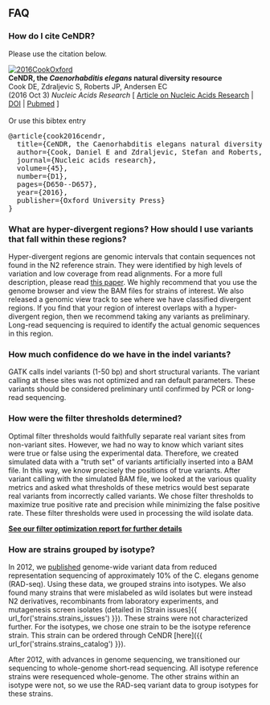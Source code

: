 ## FAQ 

### How do I cite CeNDR?

Please use the citation below.

<div class="pub"><div class="pub-img">
            </div><div class="pub-img-small">
            <a href="https://andersenlab.org/publications/2016CookOxford.pdf" class="thumbnail" target="_blank">
            <img src="/static/img/2016CookOxford.thumb.png" alt="2016CookOxford">
            </a>
            </div><strong>CeNDR, the <em> Caenorhabditis elegans</em> natural diversity resource</strong><br />Cook DE, Zdraljevic S, Roberts JP, Andersen EC
                <br>                
                (2016 Oct 3) <em>Nucleic Acids Research</em> [ <a href="https://nar.oxfordjournals.org/content/early/2016/10/03/nar.gkw893.full">Article on Nucleic Acids Research</a> | <a title="Document Object Identifier; Takes you to the Journal Website" href="https://dx.doi.org/10.1093/nar/gkw893" target="_blank">DOI</a> | <a href="https://www.ncbi.nlm.nih.gov/pubmed/27701074" target="_blank">Pubmed</a> ]
                <br /><br />
      </div>

<div class='clearfix'></div>
Or use this bibtex entry
<pre>
@article{cook2016cendr,
  title={CeNDR, the Caenorhabditis elegans natural diversity resource},
  author={Cook, Daniel E and Zdraljevic, Stefan and Roberts, Joshua P and Andersen, Erik C},
  journal={Nucleic acids research},
  volume={45},
  number={D1},
  pages={D650--D657},
  year={2016},
  publisher={Oxford University Press}
}</pre>

### What are hyper-divergent regions? How should I use variants that fall within these regions? 

Hyper-divergent regions are genomic intervals that contain sequences not found in the N2 reference strain. They were identified by high levels of variation and low coverage from read alignments. For a more full description, please read [this paper](https://andersenlab.org/publications/2020LeebioRxiv.pdf). We highly recommend that you use the genome browser and view the BAM files for strains of interest. We also released a genomic view track to see where we have classified divergent regions. If you find that your region of interest overlaps with a hyper-divergent region, then we recommend taking any variants as preliminary. Long-read sequencing is required to identify the actual genomic sequences in this region.

### How much confidence do we have in the indel variants?

GATK calls indel variants (1-50 bp) and short structural variants. The variant calling at these sites was not optimized and ran default parameters. These variants should be considered preliminary until confirmed by PCR or long-read sequencing.

### How were the filter thresholds determined?

Optimal filter thresholds would faithfully separate real variant sites from non-variant sites. However, we had no way to know which variant sites were true or false using the experimental data. Therefore, we created simulated data with a "truth set" of variants artificially inserted into a BAM file. In this way, we know precisely the positions of true variants. After variant calling with the simulated BAM file, we looked at the various quality metrics and asked what thresholds of these metrics would best separate real variants from incorrectly called variants. We chose filter thresholds to maximize true positive rate and precision while minimizing the false positive rate. These filter thresholds were used in processing the wild isolate data.

__[See our filter optimization report for further details](/static/reports/filter_optimization/20200803_optimization_report.html)__

### How are strains grouped by isotype? <a name='strain-groups'></a>

In 2012, we [published](http://dx.doi.org/10.1038/ng.1050) genome-wide variant data from reduced representation sequencing of approximately 10% of the C. elegans genome (RAD-seq). Using these data, we grouped strains into isotypes. We also found many strains that were mislabeled as wild isolates but were instead N2 derivatives, recombinants from laboratory experiments, and mutagenesis screen isolates (detailed in [Strain issues]{{ url_for('strains.strains_issues') }}). These strains were not characterized further. For the isotypes, we chose one strain to be the isotype reference strain. This strain can be ordered through CeNDR [here]({{ url_for('strains.strains_catalog') }}).

After 2012, with advances in genome sequencing, we transitioned our sequencing to whole-genome short-read sequencing.
All isotype reference strains were resequenced whole-genome.  The other strains within an isotype were not,
so we use the RAD-seq variant data to group isotypes for these strains.
